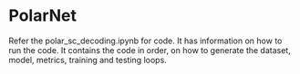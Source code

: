 # PolarNet

Refer the polar_sc_decoding.ipynb for code. It has information on how to run the code. It contains the code in order, on how to generate the dataset, model, metrics, training and testing loops.
